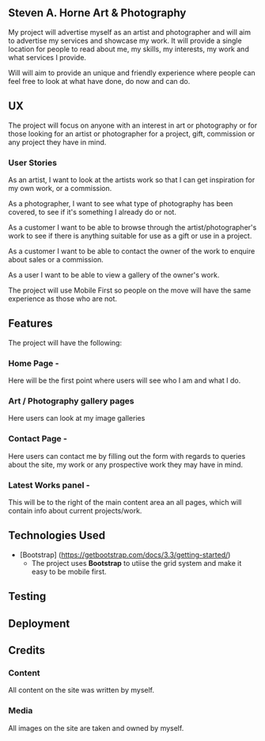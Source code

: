 ## Steven A. Horne Art & Photography

My project will advertise myself as an artist and photographer and will aim to 
advertise my services and showcase my work. It will provide a single location
for people to read about me, my skills, my interests, my work and what services
I provide.

Will will aim to provide an unique and friendly experience where people can feel
free to look at what have done, do now and can do.  

## UX

The project will focus on anyone with an interest in art or photography or for 
those looking for an artist or photographer for a project, gift, commission or
any project they have in mind.

### User Stories

As an artist, I want to look at the artists work so that I can get inspiration
for my own work, or a commission.

As a photographer, I want to see what type of photography has been covered, to 
see if it's something I already do or not.

As a customer I want to be able to browse through the artist/photographer's work 
to see if there is anything suitable for use as a gift or use in a project.

As a customer I want to be able to contact the owner of the work to enquire
about sales or a commission.

As a user I want to be able to view a gallery of the owner's work.

The project will use Mobile First so people on the move will have the same 
experience as those who are not.

## Features

The project will have the following:

### Home Page - 

Here will be the first point where users will see who I am and what I do. 

### Art / Photography gallery pages

Here users can look at my image galleries

### Contact Page - 

Here users can contact me by filling out the form with regards to queries about
the site, my work or any prospective work they may have in mind.

### Latest Works panel - 

This will be to the right of the main content area an all pages, which will
contain info about current projects/work.

## Technologies Used

- [Bootstrap] (https://getbootstrap.com/docs/3.3/getting-started/)
    - The project uses **Bootstrap** to utiise the grid system and make it easy to be mobile first.

## Testing

## Deployment

## Credits

### Content

All content on the site was written by myself.

### Media

All images on the site are taken and owned by myself.




